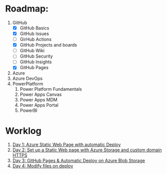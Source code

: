 # Roadmap:
1. GitHub
    - [x] GitHub Basics
    - [x] GitHub Issues
    - [ ] GirHub Actions
    - [x] GitHub Projects and boards
    - [ ] GitHub Wiki
    - [ ] GitHub Security
    - [ ] GitHub Insights
    - [x] GitHub Pages
3. Azure
5. Azure DevOps
6. PowerPlatform
    1. Power Platform Fundamentals
    2. Power Apps Canvas
    3. Power Apps MDM
    4. Power Apps Portal
    5. PowerBI

# Worklog
1. [Day 1: Azure Static Web Page with automatic Deploy](day1.md)
2. [Day 2: Set up a Static Web page with Azure Storage and custom domain HTTPS](day2.md)
3. [Day 3: GitHub Pages & Automatic Deploy on Azure Blob Storage](day3.md)
4. [Day 4: Modify files on deploy](day4.md)
